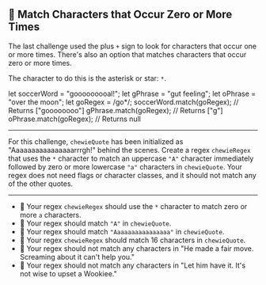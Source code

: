 🚀 Match Characters that Occur Zero or More Times
-------------------------------------------------

The last challenge used the plus `+` sign to look for characters that occur one or more times. There's also an option that matches characters that occur zero or more times.

The character to do this is the asterisk or star: `*`.

let soccerWord = "gooooooooal!";
let gPhrase = "gut feeling";
let oPhrase = "over the moon";
let goRegex = /go\*/;
soccerWord.match(goRegex); // Returns \["goooooooo"\]
gPhrase.match(goRegex); // Returns \["g"\]
oPhrase.match(goRegex); // Returns null

* * *

For this challenge, `chewieQuote` has been initialized as "Aaaaaaaaaaaaaaaarrrgh!" behind the scenes. Create a regex `chewieRegex` that uses the `*` character to match an uppercase `"A"` character immediately followed by zero or more lowercase `"a"` characters in `chewieQuote`. Your regex does not need flags or character classes, and it should not match any of the other quotes.

* * *

*   🧪 Your regex `chewieRegex` should use the `*` character to match zero or more `a` characters.
*   🧪 Your regex should match `"A"` in `chewieQuote`.
*   🧪 Your regex should match `"Aaaaaaaaaaaaaaaa"` in `chewieQuote`.
*   🧪 Your regex `chewieRegex` should match 16 characters in `chewieQuote`.
*   🧪 Your regex should not match any characters in "He made a fair move. Screaming about it can't help you."
*   🧪 Your regex should not match any characters in "Let him have it. It's not wise to upset a Wookiee."